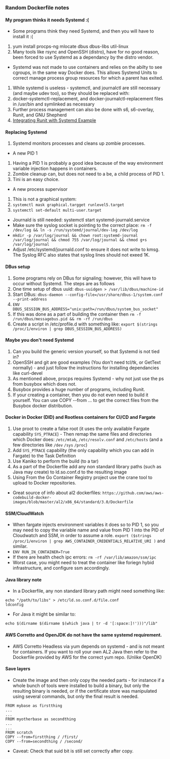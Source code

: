 ### Random Dockerfile notes ###

#### My program thinks it needs Systemd :(
* Some programs think they need Systemd, and then you will have to install it :(
 1. yum install procps-ng mlocate dbus dbus-libs util-linux
 2. Many tools like rsync and OpenSSH (distro), have for no good reason, been forced to use Systemd as a dependancy by the distro vendor.
* Systemd was not made to use containers and relies on the abilty to see cgroups, in the same way Docker does. This allows Systemd Units to correct manage process group resources for which a parent has exited.
 1. While systemd is useless - systemctl, and journalctl are still necessary (and maybe udev too), so they should be replaced with:
 2. docker-systemctl-replacement, and docker-journalctl-replacement files in /usr/bin and symlinked as necessary
 3. Further process management can also be done with s6, s6-overlay, Runit, and GNU Shepherd
 4. [Integrating Runit with Systemd Example](https://busybox.net/kill_it_with_fire.txt)
#### Replacing Systemd
 1. Systemd monitors processes and cleans up zombie processes. 
* A new PID 1
 1. Having a PID 1 is probably a good idea because of the way environment variable injection happens in containers. 
 2. Zombie cleanup can, but does not need to a be, a child process of PID 1.
 3. Tini is an easy choice.
* A new process supervisor 
 1. This is not a graphical system: 
 2. `systemctl mask graphical.targget runlevel5.target`
 3. `systemctl set-default multi-user.target`
* Journald is still needed: systemctl start systemd-journald.service
* Make sure the syslog socket is pointing to the correct place: `rm -f /dev/log && ln -s /run/systemd/journal/dev-log /dev/log`
* `mkdir -p /var/log/journal && chown root:systemd-journal /var/log/journal && chmod 755 /var/log/journal && chmod g+s /var/log/journal`
* Adjust /etc/systemd/journald.conf to ensure it does not write to kmsg. The Syslog RFC also states that syslog lines should not exeed 1K. 
#### DBus setup
 1. Some programs rely on DBus for signaling; however, this will have to occur without Systemd. The steps are as follows
 2. One time setup of dbus uuid: `dbus-uuidgen > /var/lib/dbus/machine-id` 
 3. Start DBus: `dbus-daemon --config-file=/usr/share/dbus-1/system.conf --print-address`
 4. `ENV DBUS_SESSION_BUS_ADDRESS="unix:path=/run/dbus/system_bus_socket"`
 5. If this was done as a part of building the container then `rm -f /run/dbus/messagebus.pid && rm -rf /run/dbus`
 6. Create a script in /etc/profile.d with something like: `export $(strings /proc/1/environ | grep DBUS_SESSION_BUS_ADDRESS)`
#### Maybe you don't need Systemd
 1. Can you build the generic version yourself, so that Systemd is not tied in?
 2. OpenSSH and git are good examples (You don't need tcl/tk, or GetText normally) - and just follow the instructions for installing dependancies like curl-devel
 3. As mentioned above, procps requires Systemd - why not just use the ps from busybox which does not.
 4. Busybox provides a huge number of programs, including Runit.
 5. If your creating a container, then you do not even need to build it yourself. You can use COPY --from ... to get the correct files from the Busybox docker distribution.
 #### Docker in Docker (DID) and Rootless containers for CI/CD and Fargate
 1. Use proot to create a false root (it uses the only available Fargate capability `SYS_PTRACE`) - Then remap the same files and directories which Docker does: `/etc/mtab`, `/etc/resolv.conf` and `/etc/hosts` (and a few directories like `/dev` `/sys` `/proc`)
 2. Add `SYS_PTRACE` capability (the only capability which you can add in Fargate) to the Task Definition
 3. Use Kaniko to perform the build (to a tar)
 4. As a part of the Dockerfile add any non standard library paths (such as Java may create) to ld.so.conf.d to the resulting image
 5. Using From the Go Container Registry project use the crane tool to upload to Docker repositories.
* Great source of info about al2 dockerfiles: `https://github.com/aws/aws-codebuild-docker-images/blob/master/al2/x86_64/standard/3.0/Dockerfile`
#### SSM/CloudWatch
* When fargate injects environment variables it does so to PID 1, so you may need to copy the variable name and value from PID 1 into the PID of Cloudwatch and SSM, in order to assume a role. `export ($strings /proc/1/environ | grep AWS_CONTAINER_CREDENTIALS_RELATIVE_URI )` and similar.
* `ENV RUN_IN_CONTAINER=True`
* If there are health chech ipc errors: `rm -rf /var/lib/amazon/ssm/ipc`
* Worst case, you might need to treat the container like foriegn hybid infrastructure, and configure ssm accordingly.
#### Java library note
* In a Dockerfile, any non standard library path might need something like:
```
echo "/path/to/libs" > /etc/ld.so.conf.d/file.conf
ldconfig
```
* For Java it might be similar to:
```
echo $(dirname $(dirname $(which java | tr -d '[:space:]!')))"/lib"
```
#### AWS Corretto and OpenJDK do not have the same systemd requirement.
* AWS Corretto Headless via yum depends on systemd - and is not meant for containers. If you want to roll your own AL2 Java then refer to the Dockerfile provided by AWS for the correct yum repo. (Unlike OpenDK)
#### Save layers
* Create the image and then only copy the needed parts - for instance if a whole bunch of tools were installed to build a binary, but only the resulting binary is needed, or if the certificate store was manipulated using several commands, but only the final result is needed.
```
FROM mybase as firstthing
...
...
FROM myotherbase as secondthing
...
...
FROM scratch
COPY --from=firstthing / /first/
COPY --from=secondthing / /second/
```
* Caveat: Check that suid bit is still set correctly after copy.
